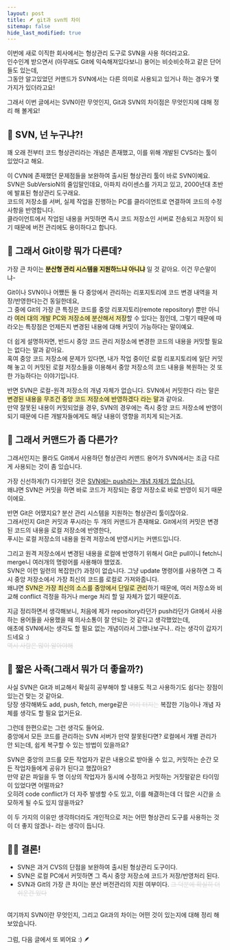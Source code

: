 ```yaml
---
layout: post
title: 🪶 git과 svn의 차이
sitemap: false
hide_last_modified: true
---
```


이번에 새로 이직한 회사에서는 형상관리 도구로 SVN을 사용 하더라고요.<br/>
인수인계 받으면서 (아무래도 Git에 익숙해져있다보니) 용어는 비슷비슷하고 같은 단어들도 있는데,<br/>
그동안 알고있었던 커맨드가 SVN에서는 다른 의미로 사용되고 있거나 하는 경우가 몇 가지가 있더라고요!<br/>

그래서 이번 글에서는 SVN이란 무엇인지, Git과 SVN의 차이점은 무엇인지에 대해 정리 해 볼게요!

<!-- * toc -->
<!-- {:toc} -->

## 📖 SVN, 넌 누구냐?!

꽤 오래 전부터 코드 형상관리라는 개념은 존재했고, 이를 위해 개발된 CVS라는 툴이 있었다고 해요.<br/>

이 CVN에 존재했던 문제점들을 보완하여 출시된 형상관리 툴이 바로 SVN이예요.<br/>
SVN은 SubVersioN의 줄임말인데요, 아파치 라이센스를 가지고 있고, 2000년대 초반에 발표된 형상관리 도구래요.<br/>
코드의 저장소를 서버, 실제 작업을 진행하는 PC를 클라이언트로 연결하여 코드의 수정사항을 반영합니다.<br/>
클라이언트에서 작업된 내용을 커밋하면 즉시 코드 저장소인 서버로 전송되고 저장이 되기 때문에 버전 관리에도 용이하다고 합니다.<br/>

## 📖 그래서 Git이랑 뭐가 다른데?

가장 큰 차이는 <span style="background-color: #fff5b1">**분산형 관리 시스템을 지원하느냐 아니냐**</span> 일 것 같아요. 이건 무슨말이냐-<br/>

Git이나 SVN이나 어쨌든 둘 다 중앙에서 관리하는 리포지토리에 코드 변경 내역을 저장/반영한다는건 동일한데요,<br/>
그 중에 Git의 가장 큰 특징은 코드를 중앙 리포지토리(remote repository) 뿐만 아니라 <span style="background-color: #fff5b1">여러 대의 개발 PC와 저장소에 분산해서 저장</span>할 수 있다는 점인데,
그렇기 때문에 따라오는 특장점은 언제든지 변경된 내용에 대해 커밋이 가능하다는 말이예요.<br/>

더 쉽게 설명하자면, 반드시 중앙 코드 관리 저장소에 변경한 코드의 내용을 커밋할 필요는 없다는 말과 같아요.<br/>
혹여 중앙 코드 저장소에 문제가 있다면, 내가 작업 중이던 로컬 리포지토리에 일단 커밋 해 놓고 이 커밋된 로컬 저장소들을 이용해서 중앙 저장소의 코드 내용을 복원하는 것 또한 가능하다는 이야기입니다.<br/>

반면 SVN은 로컬-원격 저장소의 개념 자체가 없습니다. SVN에서 커밋한다 라는 말은 <span style="background-color: #fff5b1">변경된 내용을 무조건 중앙 코드 저장소에 반영하겠다 라는 말</span>과 같아요.<br/>
만약 잘못된 내용이 커밋되었을 경우, SVN의 경우에는 즉시 중앙 코드 저장소에 반영이 되기 때문에 다른 개발자들에게도 해당 내용이 영향을 끼치게 되는거죠.<br/>

## 📖 그래서 커맨드가 좀 다른가?

그래서인지는 몰라도 Git에서 사용하던 형상관리 커맨드 용어가 SVN에서는 조금 다르게 사용되는 것이 좀 있습니다.<br/>

가장 신선하게(?) 다가왔던 것은 <u>SVN에는 push라는 개념 자체가 없습니다.</u><br/>
왜냐면 SVN은 커밋을 하면 바로 코드가 저장되는 중앙 저장소로 바로 반영이 되기 때문이에요.<br/>

반면 Git은 어땠지요? 분산 관리 시스템을 지원하는 형상관리 툴이잖아요.<br/>
그래서인지 Git은 커밋과 푸시라는 두 개의 커맨드가 존재해요. Git에서의 커밋은 변경된 코드의 내용을 로컬 저장소에 반영한다,<br/>
푸시는 로컬 저장소의 내용을 원격 저장소에 반영시키는 커맨드입니다.<br/>

그리고 원격 저장소에서 변경된 내용을 로컬에 반영하기 위해서 Git은 pull이니 fetch니 merge니 여러개의 명령어를 사용해야 했었죠.<br/>
SVN은 이런 일련의 복잡한(?) 과정이 없습니다. 그냥 update 명령어를 사용하면 그 즉시 중앙 저장소에서 가장 최신의 코드를 로컬로 가져와줍니다.<br/>
왜냐면 <span style="background-color: #fff5b1">SVN은 가장 최신의 소스를 중앙에서 단일로 관리</span>하기 때문에, 여러 저장소와 비교해 conflict 걱정을 하거나 merge 처리 할 일 자체가 없기 때문이죠.<br/>

지금 정리하면서 생각해보니, 처음에 제가 repository라던가 push라던가 Git에서 사용하는 용어들을 사용했을 때 의사소통이 잘 안되는 것 같다고 생각했었는데,<br/>
애초에 SVN에서는 생각도 할 필요 없는 개념이라서 그랬나보구나.. 라는 생각이 갑자기 드네요 :)<br/>
<span style="color: lightgray">~~역시 사람은 많이 알아야해~~</span>

## 📖 짧은 사족(그래서 뭐가 더 좋을까?)

사실 SVN은 Git과 비교해서 확실히 공부해야 할 내용도 적고 사용하기도 쉽다는 장점이 있는건 맞는 것 같아요.<br/>
당장 생각해봐도 add, push, fetch, merge같은 <span style="color: lightgray">~~머리 터지는~~</span> 복잡한 기능이나 개념 자체를 생각도 할 필요 없거든요.<br/>

그런데 한편으로는 그런 생각도 들어요.<br/>
중앙에서 모든 코드를 관리하는 SVN 서버가 만약 잘못된다면? 로컬에서 개별 관리가 안 되는데, 쉽게 복구할 수 있는 방법이 있을까요?<br/>

SVN은 중앙의 코드를 모든 작업자가 같은 내용으로 받아올 수 있고, 커밋하는 순간 모든 작업자들에게 공유가 된다고 했잖아요?<br/>
만약 같은 파일을 두 명 이상의 작업자가 동시에 수정하고 커밋하는 거짓말같은 타이밍이 있었다면 어떨까요?<br/>
오히려 code conflict가 더 자주 발생할 수도 있고, 이를 해겷하는데 더 많은 시간을 소모하게 될 수도 있지 않을까요?

이 두 가지의 이유만 생각하더라도 개인적으로 저는 어떤 형상관리 도구를 사용하는 것이 더 좋지 않겠나- 라는 생각이 듭니다. <br/>

## 💁🏻 결론!

* SVN은 과거 CVS의 단점을 보완하여 출시된 형상관리 도구이다.
* SVN은 로컬 PC에서 커밋하면 그 즉시 중앙 저장소에 코드가 저장/반영처리 된다. 
* SVN과 Git의 가장 큰 차이는 분산 버전관리의 지원 여부이다. <span style="color: lightgray">~~그 덕분에 확실히 더 쉬운건 있다~~</span>

<br/>
여기까지 SVN이란 무엇인지, 그리고 Git과의 차이는 어떤 것이 있는지에 대해 정리 해 보았습니다.<br/><br/>
그럼, 다음 글에서 또 뵈어요 :) 🪶
